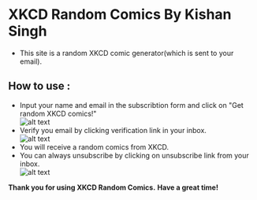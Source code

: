 
# **XKCD Random Comics By Kishan  Singh**

* This site is a random XKCD comic generator(which is sent to your email).

## **How to use :**
* Input your name and email in the subscribtion form and click on "Get random XKCD comics!"  <br/>![alt text](https://i.imgur.com/pXhABGI.png "Submit")
* Verify you email by clicking verification link in your inbox. <br/> ![alt text](https://i.imgur.com/XgKKKK4.png "Verify")
* You will receive a random comics from XKCD.
* You can always unsubscribe by clicking on unsubscribe link from your inbox.  <br/>![alt text](https://i.imgur.com/kdZcAkF.png "unsubscribe")

**Thank you for using XKCD Random Comics.**
**Have a great time!**
